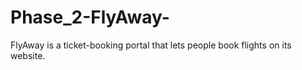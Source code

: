 # Phase_2-FlyAway-
FlyAway is a ticket-booking portal that lets people book flights on its website.
